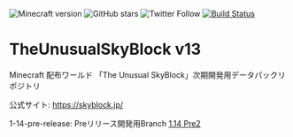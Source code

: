 ![Minecraft version](https://img.shields.io/badge/version-1.14--Pre2-orange.svg)
![GitHub stars](https://img.shields.io/github/stars/TUSB/TheUnusualSkyBlock.svg?style=social)
![Twitter Follow](https://img.shields.io/twitter/follow/TUSkyBlock.svg?style=social)
[![Build Status](https://travis-ci.com/TUSB/TheUnusualSkyBlock.svg?branch=dev)](https://travis-ci.com/TUSB/TheUnusualSkyBlock)

# TheUnusualSkyBlock v13
Minecraft 配布ワールド 「The Unusual SkyBlock」次期開発用データパックリポジトリ

公式サイト: https://skyblock.jp/

1-14-pre-release: Preリリース開発用Branch  [1.14 Pre2](https://www.minecraft.net/en-us/article/minecraft-1-14-pre-release-1)
